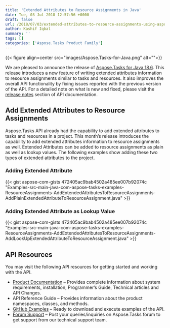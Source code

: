 ```yaml
---
title: 'Extended Attributes to Resource Assignments in Java'
date: Tue, 03 Jul 2018 12:57:56 +0000
draft: false
url: /2018/07/03/extended-attributes-to-resource-assignments-using-aspose.tasks-for-java-18.6/
author: Kashif Iqbal
summary: ''
tags: []
categories: ['Aspose.Tasks Product Family']
---
```




{{< figure align=center src="images/Aspose.Tasks-for-Java.png" alt="">}}


We are pleased to announce the release of [Aspose.Tasks for Java 18.6][1]. This release introduces a new feature of writing extended attributes information to resource assignments similar to tasks and resources. It also improves the overall API functionality by fixing issues reported with the previous version of the API. For a detailed note on what is new and fixed, please visit the [release notes][2] section of API documentation.

## Add Extended Attributes to Resource Assignments

Aspose.Tasks API already had the capability to add extended attributes to tasks and resources in a project. This month’s release introduces the capability to add extended attributes information to resource assignments as well. Extended Attributes can be added to resource assignments as plain as well as lookup values. The following examples show adding these two types of extended attributes to the project.

### Adding Extended Attribute

{{< gist aspose-com-gists 472405ac9bab4502a485ee007b92074c "Examples-src-main-java-com-aspose-tasks-examples-ResourceAssignments-AddExtendedAttributesToResourceAssignments-AddPlainExtendedAttributeToResourceAssignment.java" >}}

### Adding Extended Attribute as Lookup Value

{{< gist aspose-com-gists 472405ac9bab4502a485ee007b92074c "Examples-src-main-java-com-aspose-tasks-examples-ResourceAssignments-AddExtendedAttributesToResourceAssignments-AddLookUpExtendedAttributeToResourceAssignment.java" >}}

## API Resources

You may visit the following API resources for getting started and working with the API.

*   [Product Documentation][3] – Provides complete information about system requirements, installation, Programmer’s Guide, Technical articles and API Changes.
*   API Reference Guide – Provides information about the product namespaces, classes, and methods.
*   [GitHub Examples][4] – Ready to download and execute examples of the API.
*   [Forum Support][5] – Post your queries/inquiries on Aspose.Tasks forum to get support from our technical support team.




[1]: https://artifact.aspose.com/webapp/#/artifacts/browse/tree/General/repo/com/aspose/aspose-tasks/18.6
[2]: https://docs.aspose.com/display/tasksjava/Aspose.Tasks+for+Java+18.6+Release+Notes
[3]: https://docs.aspose.com/display/tasksjava/Home
[4]: https://github.com/asposetasks/Aspose_TASKS_Java
[5]: https://forum.aspose.com/c/tasks




